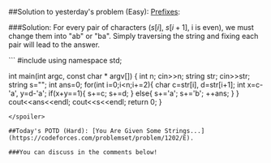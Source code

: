 ##Solution to yesterday's problem (Easy): [Prefixes](https://codeforces.com/problemset/problem/1216/A):

###Solution:
For every pair of characters ($s[i]$, $s[i+1]$, i is even), we must change them into "ab" or "ba".
Simply traversing the string and fixing each pair will lead to the answer.

<spoiler summary="Code(C++)">
```
#include<bits/stdc++.h>
using namespace std;
 
int main(int argc, const char * argv[]) {
    int n; cin>>n;
    string str; cin>>str;
    string s="";
    int ans=0;
    for(int i=0;i<n;i+=2){
        char c=str[i], d=str[i+1];
        int x=c-'a', y=d-'a';
        if(x+y==1){
            s+=c;
            s+=d;
        } else{
            s+='a';
            s+='b';
            ++ans;
        }
    }
    cout<<ans<<endl;
    cout<<s<<endl;
    return 0;
}

```
</spoiler>

##Today's POTD (Hard): [You Are Given Some Strings...](https://codeforces.com/problemset/problem/1202/E).

###You can discuss in the comments below!
